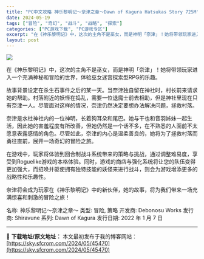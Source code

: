 ```yaml
---
title: "PC中文攻略 神乐黎明记～奈津之章～Dawn of Kagura Hatsukas Story 725M"
date: 2024-05-19
tags: ["冒险", "奇幻", "战斗", "战略", "探索"]
categories: ["PC游戏下载", "PC游戏专区"]
excerpt: "在《神乐黎明记》中，这次的主角不是巫女，而是神明「奈津」！她将带领玩家进入一个充满神秘和冒险的世界，体验巫女迷宫探索型RPG的乐趣。 故事背景设定在杀生石事件之后的某一天。当奈津独自留在神社时，村长前来请求她的帮助。村落附近的妖怪在捣乱，需要一位退魔士前去相助，但是神社里现在只有奈津一人。尽管面对这&hellip;"
layout: post
---
```


<img class="aligncenter" src="https://sky.sfcrom.com/wp-content/uploads/2024/05/20240519164951-f2e65.jpeg" />

在《神乐黎明记》中，这次的主角不是巫女，而是神明「奈津」！她将带领玩家进入一个充满神秘和冒险的世界，体验巫女迷宫探索型RPG的乐趣。

故事背景设定在杀生石事件之后的某一天。当奈津独自留在神社时，村长前来请求她的帮助。村落附近的妖怪在捣乱，需要一位退魔士前去相助，但是神社里现在只有奈津一人。尽管面对这样的情况，奈津仍然决定要想办法解决问题，拯救村落。

奈津是水杜神社内的一位神明，长着狗耳朵和尾巴。她与干也和音羽姊妹一起生活，因此她的害羞程度有所改善，但她仍然是一个话不多，在不熟悉的人面前不太愿意表露感情的角色。尽管如此，奈津的内心是温柔善良的，她将为了拯救村落而勇往直前，展开一场奇幻的冒险之旅。

在游戏中，玩家将体验到回合制战斗系统带来的策略与挑战，通过调整难易度，享受到Roguelike游戏的本格体验。同时，游戏的商店与强化系统将让您的队伍变得更加强大，而招唤并驱使拥有独特技能的妖怪来进行战斗，则会为游戏增添更多的战略性和乐趣性。

奈津将会成为玩家在《神乐黎明记》中的新伙伴，她的故事，将为我们带来一场充满惊喜和刺激的冒险之旅！

名称: 神乐黎明记～奈津之章～
类型: 冒险, 策略
开发商: Debonosu Works
发行商: Shiravune
系列: Dawn of Kagura
发行日期: 2022 年 1 月 7 日

---
📖 **下载地址/原文地址：** 本文最初发布于我的博客网站：[https://sky.sfcrom.com/2024/05/45470](https://sky.sfcrom.com/2024/05/45470)

